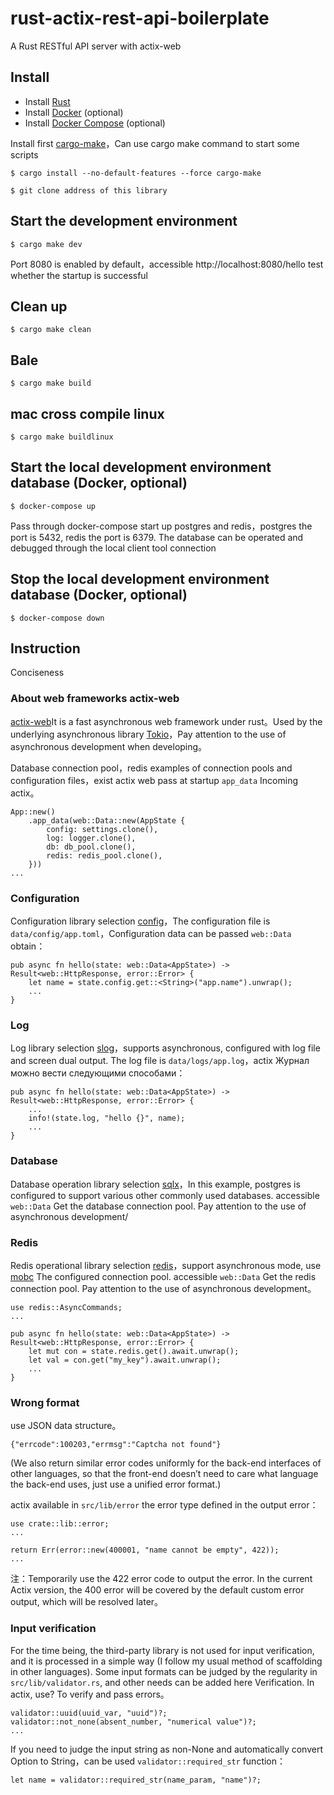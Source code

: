 # rust-actix-rest-api-boilerplate
A Rust RESTful API server with actix-web

## Install
- Install [Rust](https://www.rust-lang.org/)
- Install [Docker](https://www.docker.com/) (optional)
- Install [Docker Compose](https://github.com/docker/compose/releases) (optional)


Install first [cargo-make](https://github.com/sagiegurari/cargo-make)，Can use cargo make command to start some scripts

```
$ cargo install --no-default-features --force cargo-make
```

```
$ git clone address of this library
```

## Start the development environment
```
$ cargo make dev
```

Port 8080 is enabled by default，accessible http://localhost:8080/hello test whether the startup is successful


## Clean up
```
$ cargo make clean
```

## Bale
```
$ cargo make build
```

## mac cross compile linux
```
$ cargo make buildlinux
```

## Start the local development environment database (Docker, optional)
````
$ docker-compose up
````

Pass through docker-compose start up postgres and redis，postgres the port is 5432, redis the port is 6379. The database can be operated and debugged through the local client tool connection

## Stop the local development environment database (Docker, optional)
````
$ docker-compose down
````

## Instruction

Conciseness

### About web frameworks actix-web

[actix-web](https://actix.rs/)It is a fast asynchronous web framework under rust。Used by the underlying asynchronous library [Tokio](https://tokio.rs/)，Pay attention to the use of asynchronous development when developing。

Database connection pool，redis examples of connection pools and configuration files，exist actix web pass at startup `app_data` Incoming actix。

```
App::new()
    .app_data(web::Data::new(AppState {
        config: settings.clone(),
        log: logger.clone(),
        db: db_pool.clone(),
        redis: redis_pool.clone(),
    }))
...
```

### Configuration

Configuration library selection [config](https://github.com/mehcode/config-rs)，The configuration file is `data/config/app.toml`，Configuration data can be passed `web::Data` obtain：

```
pub async fn hello(state: web::Data<AppState>) -> Result<web::HttpResponse, error::Error> {
    let name = state.config.get::<String>("app.name").unwrap();
    ...
}
```

### Log 

Log library selection [slog](https://github.com/slog-rs/slog)，supports asynchronous, configured with log file and screen dual output. The log file is `data/logs/app.log`，actix Журнал можно вести следующими способами：

```
pub async fn hello(state: web::Data<AppState>) -> Result<web::HttpResponse, error::Error> {
    ...
    info!(state.log, "hello {}", name);
    ...
}
```

### Database

Database operation library selection [sqlx](https://github.com/launchbadge/sqlx)，In this example, postgres is configured to support various other commonly used databases. accessible `web::Data` Get the database connection pool. Pay attention to the use of asynchronous development/

### Redis

Redis operational library selection [redis](https://github.com/mitsuhiko/redis-rs)，support asynchronous mode, use [mobc](https://github.com/importcjj/mobc) The configured connection pool. accessible `web::Data` Get the redis connection pool. Pay attention to the use of asynchronous development。

```
use redis::AsyncCommands;
...

pub async fn hello(state: web::Data<AppState>) -> Result<web::HttpResponse, error::Error> {
    let mut con = state.redis.get().await.unwrap();
    let val = con.get("my_key").await.unwrap();
    ...
}

```

### Wrong format

use JSON data structure。

```
{"errcode":100203,"errmsg":"Captcha not found"}
```
(We also return similar error codes uniformly for the back-end interfaces of other languages, so that the front-end doesn’t need to care what language the back-end uses, just use a unified error format.)

actix available in `src/lib/error` the error type defined in the output error：

```
use crate::lib::error;
...

return Err(error::new(400001, "name cannot be empty", 422));
...

```

注：Temporarily use the 422 error code to output the error. In the current Actix version, the 400 error will be covered by the default custom error output, which will be resolved later。

### Input verification

For the time being, the third-party library is not used for input verification, and it is processed in a simple way (I follow my usual method of scaffolding in other languages). Some input formats can be judged by the regularity in `src/lib/validator.rs`, and other needs can be added here Verification. In actix, use? To verify and pass errors。

```
validator::uuid(uuid_var, "uuid")?;
validator::not_none(absent_number, "numerical value")?;
...
```

If you need to judge the input string as non-None and automatically convert Option to String，can be used `validator::required_str` function：

```
let name = validator::required_str(name_param, "name")?;
```
